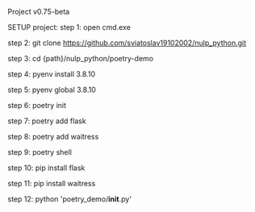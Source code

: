 Project v0.75-beta

SETUP project:
step 1: open cmd.exe

step 2: git clone https://github.com/sviatoslav19102002/nulp_python.git

step 3: cd {path}/nulp_python/poetry-demo

step 4: pyenv install 3.8.10

step 5: pyenv global 3.8.10

step 6: poetry init

step 7: poetry add flask

step 8: poetry add waitress

step 9: poetry shell

step 10: pip install flask

step 11: pip install waitress

step 12: python 'poetry_demo/__init__.py'